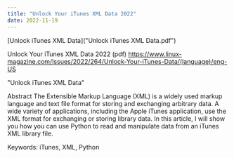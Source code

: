 ```yaml
---
title: "Unlock Your iTunes XML Data 2022"
date: 2022-11-19
---
```


[Unlock iTunes XML Data]("Unlock iTunes XML Data.pdf")

Unlock Your iTunes XML Data 2022 (pdf)
https://www.linux-magazine.com/Issues/2022/264/Unlock-Your-iTunes-Data/(language)/eng-US

"Unlock iTunes XML Data"

Abstract
The Extensible Markup Language (XML) is a widely used markup language and text file format for storing and exchanging arbitrary data. A wide variety of applications, including the Apple iTunes application, use the XML format for exchanging or storing library data. In this article, I will show you how you can use Python to read and manipulate data from an iTunes XML library file.

Keywords: iTunes, XML, Python
